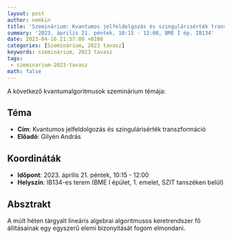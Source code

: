 ```yaml
---
layout: post
author: nemkin
title: 'Szeminárium: Kvantumos jelfeldolgozás és szingulárisérték transzformáció'
summary: '2023. április 21. péntek, 10:15 - 12:00, BME I ép. IB134'
date: 2023-04-16 21:57:00 +0100
categories: [Szeminárium, 2023 tavasz]
keywords: szeminárium, 2023 tavasz
tags:
 - szeminarium-2023-tavasz
math: false
---
```


A következő kvantumalgoritmusok szeminárium témája:

## Téma

- **Cím**: Kvantumos jelfeldolgozás és szingulárisérték transzformáció
- **Előadó**: Gilyén András

## Koordináták

- **Időpont**: 2023. április 21. péntek, 10:15 - 12:00
- **Helyszín**: IB134-es terem (BME I épület, 1. emelet, SZIT tanszéken belül)

## Absztrakt

A múlt héten tárgyalt lineáris algebrai algoritmusos keretrendszer fő állításainak egy egyszerű elemi bizonyítását fogom elmondani.
